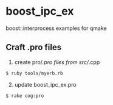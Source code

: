 boost_ipc_ex
============

boost::interprocess examples for qmake


## Craft .pro files

1. create pro/*.pro files from src/*.cpp

  ```
  $ ruby tools/myerb.rb
  ```

2. update boost_ipc_ex.pro

  ```
  $ rake cog:pro
  ```
